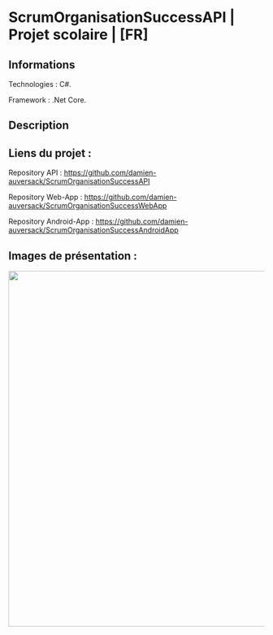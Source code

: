 # ScrumOrganisationSuccessAPI | Projet scolaire | [FR]

## Informations

Technologies : C#.

Framework  : .Net Core. 

## Description

## Liens du projet :

Repository API : https://github.com/damien-auversack/ScrumOrganisationSuccessAPI

Repository Web-App : https://github.com/damien-auversack/ScrumOrganisationSuccessWebApp

Repository Android-App : https://github.com/damien-auversack/ScrumOrganisationSuccessAndroidApp

## Images de présentation :

<div>
<img align=top src="" width="700px">
</div>

